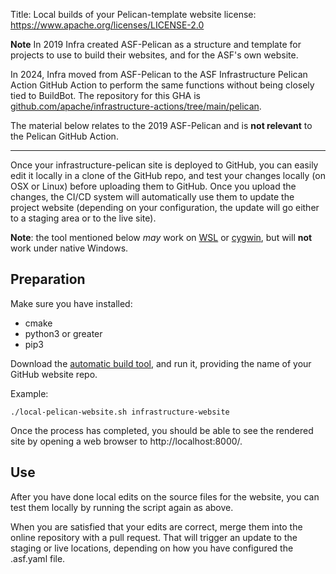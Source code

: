 Title: Local builds of your Pelican-template website
license: https://www.apache.org/licenses/LICENSE-2.0

**Note** In 2019 Infra created ASF-Pelican as a structure and template for projects to use to build their websites, and for the ASF's own website.

In 2024, Infra moved from ASF-Pelican to the ASF Infrastructure Pelican Action GitHub Action to perform the same functions without being closely tied to BuildBot. The repository for this GHA is <a href="github.com/apache/infrastructure-actions/tree/main/pelican" target="_blank">github.com/apache/infrastructure-actions/tree/main/pelican</a>.

The material below relates to the 2019 ASF-Pelican and is **not relevant** to the Pelican GitHub Action.

<hr/>

Once your infrastructure-pelican site is deployed to GitHub, you can easily edit it locally in a clone of the GitHub repo, and test your changes locally (on OSX or Linux) before uploading them to GitHub. Once you upload the changes, the CI/CD system will automatically use them to update the project website (depending on your configuration, the update will go either to a staging area or to the live site).

**Note**: the tool mentioned below _may_ work on <a href="https://docs.microsoft.com/en-us/windows/wsl/about" target="_blank">WSL</a> or <a href="https://www.cygwin.com/" target="_blank">cygwin</a>, but will **not** work under native Windows.

## Preparation

Make sure you have installed:
  - cmake
  - python3 or greater
  - pip3

Download the [automatic build tool](https://raw.githubusercontent.com/apache/infrastructure-pelican/master/bin/local-pelican-site.sh), and run it, providing the name of your GitHub website repo. 

Example:

`./local-pelican-website.sh infrastructure-website`

Once the process has completed, you should be able to see the rendered site by opening a web browser to http://localhost:8000/.

## Use

After you have done local edits on the source files for the website, you can test them locally by running the script again as above.

When you are satisfied that your edits are correct, merge them into the online repository with a pull request. That will trigger an update to the staging or live locations, depending on how you have configured the .asf.yaml file.
